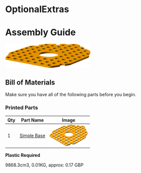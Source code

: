 # OptionalExtras
# Assembly Guide

![view](../images/OptionalExtras_view.png)

## Bill of Materials

Make sure you have all of the following parts before you begin.

### Printed Parts

Qty | Part Name | Image
--- | --- | ---
1 | [Simple Base](../printedparts/stl/SimpleBase.stl) | ![](../printedparts/images/SimpleBase_view.png) | 


**Plastic Required**

9868.3cm3, 0.01KG,  approx: 0.17 GBP


